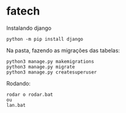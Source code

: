 # fatech

Instalando django
```
python -m pip install django
```
Na pasta, fazendo as migrações das tabelas:
```
python3 manage.py makemigrations
python3 manage.py migrate
python3 manage.py createsuperuser

````
Rodando:
```
rodar o rodar.bat
ou
lan.bat
```
